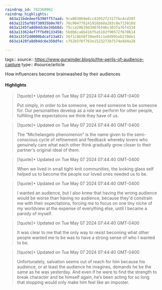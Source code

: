 ```yaml
---
raindrop_id: 782360962
raindrop_highlights:
  663a11bdedeef6390ff57aad: 9ca803069e6cc42952f23177bc4cd39f
  663a1225af05f30935b0e707: 76c904776241916b68a283c8e715018d
  663a1245fa8d04dc6e34bb8d: 75cca20639d34076596c303fa7bf4334
  663a133624ef7ffbd9133458: 5bdb6ca6b416f5a5182f90572f670614
  663a133f2d0000bdcaf23a82: 26f1c8b58f30ee91c1e8d991eb270de1
  663a1428fa8d04dc6e350dfe: c752b5f6f763e1523272b7574e4d4a28

---
```


tags::
source:: https://www.gurwinder.blog/p/the-perils-of-audience-capture
type:: #source/article

How influencers become brainwashed by their audiences

#### Highlights

> [!quote]+ Updated on Tue May 07 2024 07:44:40 GMT-0400
>
> Put simply, in order to be someone, we need someone to be someone for. Our personalities develop as a role we perform for other people, fulfilling the expectations we think they have of us.

> [!quote]+ Updated on Tue May 07 2024 07:44:40 GMT-0400
>
> The “Michelangelo phenomenon” is the name given to the semi-conscious cycle of refinement and feedback whereby lovers who genuinely care what each other think gradually grow closer to their partner&#39;s original ideal of them.

> [!quote]+ Updated on Tue May 07 2024 07:44:40 GMT-0400
>
> When we lived in small tight-knit communities, the looking glass self helped us to become the people our loved ones needed us to be.

> [!quote]+ Updated on Tue May 07 2024 07:44:40 GMT-0400
>
> I wanted an audience, but I also knew that having the wrong audience would be worse than having no audience, because they&#39;d constrain me with their expectations, forcing me to focus on one tiny niche of my worldview at the expense of everything else, until I became a parody of myself.

> [!quote]+ Updated on Tue May 07 2024 07:44:40 GMT-0400
>
> It was clear to me that the only way to resist becoming what other people wanted me to be was to have a strong sense of who I wanted to be.

> [!quote]+ Updated on Tue May 07 2024 07:44:40 GMT-0400
>
> Unfortunately, salvation seems out of reach for him because his audience, or at least the audience he imagines, demands he be the same as he was yesterday. And even if he were to find the strength to break character and be himself again, he’s been acting for so long that stopping would only make him feel like an imposter.
